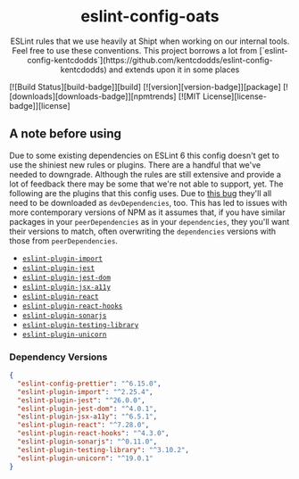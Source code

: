 <div align="center">
<h1>eslint-config-oats</h1>
<p>ESLint rules that we use heavily at Shipt when working on our internal tools. Feel free to use these conventions. This project borrows a lot from [`eslint-config-kentcdodds`](https://github.com/kentcdodds/eslint-config-kentcdodds) and extends upon it in some places</p>

</div>
<!-- prettier-ignore-start -->
[![Build Status][build-badge]][build]
[![version][version-badge]][package]
[![downloads][downloads-badge]][npmtrends]
[![MIT License][license-badge]][license]
<!-- prettier-ignore-end -->


## A note before using
Due to some existing dependencies on ESLint 6 this config doesn't get to use the shiniest new rules or plugins. There are a handful that we've needed to downgrade. Although the rules are still extensive and provide a lot of feedback there may be some that we're not able to support, yet. The following are the plugins that this config uses. Due to [this bug](https://github.com/eslint/eslint/issues/3458) they'll all need to be downloaded as `devDependencies`, too. This has led to issues with more contemporary versions of NPM as it assumes that, if you have similar packages in your `peerDependencies` as in your `dependencies`, they you'll want their versions to match, often overwriting the `dependencies` versions with those from `peerDependencies`.

- [`eslint-plugin-import`](https://github.com/import-js/eslint-plugin-import)
- [`eslint-plugin-jest`](https://github.com/jest-community/eslint-plugin-jest)
- [`eslint-plugin-jest-dom`](https://github.com/testing-library/eslint-plugin-jest-dom)
- [`eslint-plugin-jsx-a11y`](https://github.com/jsx-eslint/eslint-plugin-jsx-a11y)
- [`eslint-plugin-react`](https://github.com/yannickcr/eslint-plugin-react)
- [`eslint-plugin-react-hooks`](https://github.com/facebook/react/tree/main/packages/eslint-plugin-react-hooks)
- [`eslint-plugin-sonarjs`](https://github.com/SonarSource/eslint-plugin-sonarjs)
- [`eslint-plugin-testing-library`](https://github.com/testing-library/eslint-plugin-testing-library)
- [`eslint-plugin-unicorn`](https://github.com/sindresorhus/eslint-plugin-unicorn)


### Dependency Versions

```json
{
  "eslint-config-prettier": "^6.15.0",
  "eslint-plugin-import": "^2.25.4",
  "eslint-plugin-jest": "^26.0.0",
  "eslint-plugin-jest-dom": "^4.0.1",
  "eslint-plugin-jsx-a11y": "^6.5.1",
  "eslint-plugin-react": "^7.28.0",
  "eslint-plugin-react-hooks": "^4.3.0",
  "eslint-plugin-sonarjs": "^0.11.0",
  "eslint-plugin-testing-library": "^3.10.2",
  "eslint-plugin-unicorn": "^19.0.1"
}
```
